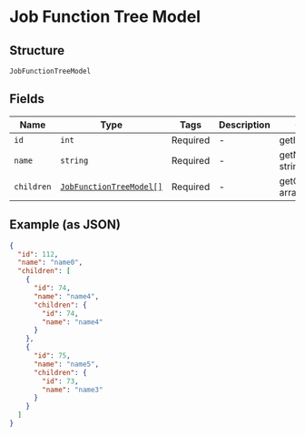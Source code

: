 
# Job Function Tree Model

## Structure

`JobFunctionTreeModel`

## Fields

| Name | Type | Tags | Description | Getter | Setter |
|  --- | --- | --- | --- | --- | --- |
| `id` | `int` | Required | - | getId(): int | setId(int id): void |
| `name` | `string` | Required | - | getName(): string | setName(string name): void |
| `children` | [`JobFunctionTreeModel[]`](../../doc/models/job-function-tree-model.md) | Required | - | getChildren(): array | setChildren(array children): void |

## Example (as JSON)

```json
{
  "id": 112,
  "name": "name0",
  "children": [
    {
      "id": 74,
      "name": "name4",
      "children": {
        "id": 74,
        "name": "name4"
      }
    },
    {
      "id": 75,
      "name": "name5",
      "children": {
        "id": 73,
        "name": "name3"
      }
    }
  ]
}
```

